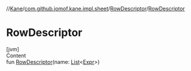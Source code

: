 //[Kane](../../index.md)/[com.github.jomof.kane.impl.sheet](../index.md)/[RowDescriptor](index.md)/[RowDescriptor](-row-descriptor.md)



# RowDescriptor  
[jvm]  
Content  
fun [RowDescriptor](-row-descriptor.md)(name: [List](https://kotlinlang.org/api/latest/jvm/stdlib/kotlin.collections/-list/index.html)<[Expr](../../com.github.jomof.kane.impl/-expr/index.md)>)  



